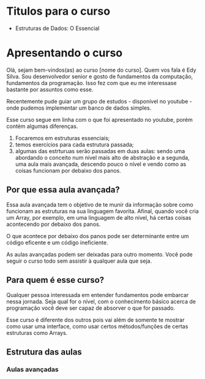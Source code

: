 # Titulos para o curso

- Estruturas de Dados: O Essencial

# Apresentando o curso

Olá, sejam bem-vindos(as) ao curso [nome do curso].
Quem vos fala é Edy Silva. Sou desenvolvedor senior e gosto de fundamentos da computação, fundamentos da programação.
Isso fez com que eu me interessase bastante por assuntos como esse.

Recentemente pude guiar um grupo de estudos - disponível no youtube - onde pudemos implementar um banco de dados
simples.

Esse curso segue em linha com o que foi apresentado no youtube, porém contém algumas diferenças.

1. Focaremos em estruturas essenciais;
2. temos exercícios para cada estrutura passada;
3. algumas das estrturuas serão passadas em duas aulas: sendo uma abordando o conceito num nível mais alto de abstração
   e a segunda, uma aula mais avançada, descendo pouco o nível e vendo como as coisas funcionam por debaixo dos panos.

## Por que essa aula avançada? 

Essa aula avançada tem o objetivo de te munir da informação sobre como funcionam as estruturas na sua linguagem
favorita. Afinal, quando você cria um Array, por exemplo, em uma linguagem de alto nível, há certas coisas acontecendo
por debaixo dos panos.

O que acontece por debaixo dos panos pode ser determinante entre um código eficente e um código ineficiente.

As aulas avançadas podem ser deixadas para outro momento. Você pode seguir o curso todo sem assistir à qualquer aula que seja.

## Para quem é esse curso?

Qualquer pessoa interessada em entender fundamentos pode embarcar nessa jornada. Seja qual for o nível, com
o conhecimento básico acerca de programação você deve ser capaz de absorver o que for passado.

Esse curso é diferente dos outros pois vai além de somente te mostrar como usar uma interface, como usar certos
métodos/funções de certas estruturas como Arrays.

## Estrutura das aulas

### Aulas avançadas
